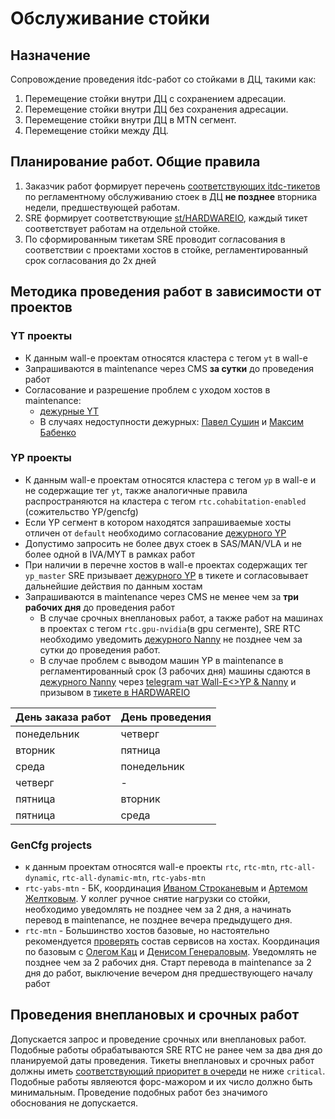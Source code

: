 # Обслуживание стойки
## Назначение
Сопровождение проведения itdc-работ со стойками в ДЦ, такими как:
1. Перемещение стойки внутри ДЦ с сохранением адресации.
2. Перемещение стойки внутри ДЦ без сохранения адресации.
3. Перемещение стойки внутри ДЦ в MTN сегмент.
4. Перемещение стойки между ДЦ.
## Планирование работ. Общие правила
1. Заказчик работ формирует перечень [соответствующих itdc-тикетов](https://st.yandex-team.ru/issues/?fixVersions=%5B53793%5D&queue=%5B%22ITDC%22%5D) по регламентному обслуживанию стоек в ДЦ 
**не позднее** вторника недели, предшествующей работам.
2. SRE формирует соответствующие [st/HARDWAREIO](https://st.yandex-team.ru.ru/hardwareio/),
каждый тикет соответствует работам на отдельной стойке. 
3. По сформированным тикетам SRE проводит согласования в соответствии с проектами хостов в стойке, регламентированный срок согласования до 2х дней

## Методика проведения работ в зависимости от проектов
### YT проекты 
* К данным wall-e проектам относятся кластера с тегом `yt` в wall-e
* Запрашиваются в maintenance через CMS **за сутки** до проведения работ
* Согласование и разрешение проблем с уходом хостов в maintenance:
  * [дежурные YT](https://calendar.yandex-team.ru/week?embed&layer_ids=42060&tz_id=Europe/Moscow)
  * В случаях недоступности дежурных: [Павел Сушин](https://staff.yandex-team.ru/psushin) и [Максим Бабенко](http://staff.yandex-team.ru/babenko)
### YP проекты
* К данным wall-e проектам относятся кластера с тегом `yp` в wall-e и не содержащие тег `yt`, также аналогичные правила распространяются на кластера с тегом `rtc.cohabitation-enabled` (сожительство YP/gencfg)
* Если YP сегмент в котором находятся запрашиваемые хосты отличен от `default` необходимо согласование [дежурного YP](https://abc.yandex-team.ru/services/yp/duty/)
* Допустимо запросить не более двух стоек в SAS/MAN/VLA и не более одной в IVA/MYT в рамках работ
* При наличии в перечне хостов в wall-e проектах содержащих тег `yp_master`  SRE призывает [дежурного YP](https://abc.yandex-team.ru/services/yp/duty/) в тикете и согласовывает дальнейшие действия по данным хостам
* Запрашиваются в maintenance через CMS не менее чем за **три рабочих дня** до проведения работ
  * В случае срочных внеплановых работ, а также работ на машинах в проектах с тегом `rtc.gpu-nvidia`(в gpu сегменте), SRE RTC необходимо уведомить [дежурного Nanny](https://abc.yandex-team.ru/services/SR/duty/) не позднее чем за сутки до проведения работ.
  * В случае проблем с выводом машин YP в maintenance в регламентированный срок (3 рабочих дня) машины сдаются в  [дежурного Nanny](https://abc.yandex-team.ru/services/SR/duty/) через [telegram чат Wall-E<>YP & Nanny](https://t.me/joinchat/Tx2iCcuh33Cgkhyp) и призывом в [тикете в HARDWAREIO](https://st.yandex-team.ru.ru/hardwareio/) 
  
День заказа работ  | День проведения
----------------|----------------------
понедельник       | четверг
вторник     | пятница
среда   | понедельник
четверг       | -
пятница    | вторник
пятница | среда

### GenCfg projects 
* к данным проектам относятся wall-e проекты `rtc`, `rtc-mtn`, `rtc-all-dynamic`, `rtc-all-dynamic-mtn`, `rtc-yabs-mtn`
* `rtc-yabs-mtn` - БК, координация [Иваном Строканевым](https://staff.yandex-team.ru/bahbka) и [Артемом Желтковым](https://staff.yandex-team.ru/rmcf). У коллег ручное снятие нагрузки со стойки, необходимо уведомлять не позднее чем за 2 дня, а начинать перевод в maintenance, не позднее вечера предыдущего дня.
* `rtc-mtn` - Большинство хостов базовые, но настоятельно рекомендуется [проверять](../instance-resolver.md) состав сервисов на хостах. Координация по базовым с [Олегом Кац](https://staff.yandex-team.ru/okats?from=suggest) и [Денисом Генераловым](https://staff.yandex-team.ru/mcden). Уведомлять не позднее чем за 2 рабочих дня. Старт перевода в maintenance за 2 дня до работ, выключение вечером дня предшествующего началу работ

## Проведения внеплановых и срочных работ
Допускается запрос и проведение срочных или внеплановых работ. Подобные работы обрабатываются SRE RTC не ранее чем за два дня до планируемой даты проведения.
Тикеты внеплановых и срочных работ должны иметь [соответствующий приоритет в очереди](https://st.yandex-team.ru/issues/?fixVersions=%5B53793%5D&queue=%5B"ITDC"%5D&priority=%5B"blocker"%2C"critical"%5D&resolution=%5B"empty%28%29"%5D) не ниже `critical`.
Подобные работы являеются форс-мажором и их число должно быть минимальным.
Проведение подобных работ без значимого обоснования не допускается.

